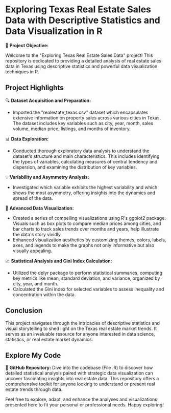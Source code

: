 
# Exploring Texas Real Estate Sales Data with Descriptive Statistics and Data Visualization in R

🎯 **Project Objective:**

Welcome to the "Exploring Texas Real Estate Sales Data" project! This repository is dedicated to providing a detailed analysis of real estate sales data in Texas using descriptive statistics and powerful data visualization techniques in R.

## Project Highlights

🔍 **Dataset Acquisition and Preparation:**
  - Imported the "realestate_texas.csv" dataset which encapsulates extensive information on property sales across various cities in Texas. The dataset includes key variables such as city, year, month, sales volume, median price, listings, and months of inventory.

📊 **Data Exploration:**
  - Conducted thorough exploratory data analysis to understand the dataset's structure and main characteristics. This includes identifying the types of variables, calculating measures of central tendency and dispersion, and examining the distribution of key variables.

💡 **Variability and Asymmetry Analysis:**
  - Investigated which variable exhibits the highest variability and which shows the most asymmetry, offering insights into the dynamics and spread of the data.

🎨 **Advanced Data Visualization:**
  - Created a series of compelling visualizations using R's ggplot2 package. Visuals such as box plots to compare median prices among cities, and bar charts to track sales trends over months and years, help illustrate the data's story vividly.
  - Enhanced visualization aesthetics by customizing themes, colors, labels, axes, and legends to make the graphs not only informative but also visually appealing.

📈 **Statistical Analysis and Gini Index Calculation:**
  - Utilized the dplyr package to perform statistical summaries, computing key metrics like mean, standard deviation, and variance, organized by city, year, and month.
  - Calculated the Gini index for selected variables to assess inequality and concentration within the data.

## Conclusion

This project navigates through the intricacies of descriptive statistics and visual storytelling to shed light on the Texas real estate market trends. It serves as an invaluable resource for anyone interested in data science, statistics, or real estate market dynamics.

## Explore My Code

🔗 **GitHub Repository:** Dive into the codebase (File .R) to discover how detailed statistical analysis paired with strategic data visualization can uncover fascinating insights into real estate data. This repository offers a comprehensive toolkit for anyone looking to understand or present real estate trends through data.

Feel free to explore, adapt, and enhance the analyses and visualizations presented here to fit your personal or professional needs. Happy exploring!
